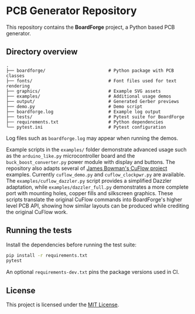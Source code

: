 # PCB Generator Repository

This repository contains the **BoardForge** project, a Python based PCB generator.

## Directory overview

```
.
├── boardforge/                        # Python package with PCB classes
├── fonts/                             # Font files used for text rendering
├── graphics/                          # Example SVG assets
├── examples/                          # Additional usage demos
├── output/                            # Generated Gerber previews
├── demo.py                            # Demo script
├── boardforge.log                     # Example log output
├── tests/                             # Pytest suite for BoardForge
├── requirements.txt                   # Python dependencies
└── pytest.ini                         # Pytest configuration
```

Log files such as `boardforge.log` may appear when running the demos.

Example scripts in the `examples/` folder demonstrate advanced usage such as
the `arduino_like.py` microcontroller board and the
`buck_boost_converter.py` power module with display and buttons.
The repository also adapts several of
[James Bowman's CuFlow project](https://github.com/jamesbowman/cuflow)
examples. Currently `cuflow_demo.py` and `cuflow_clockpwr.py` are available.
The `examples/cuflow_dazzler.py` script provides a simplified Dazzler
adaptation, while `examples/dazzler_full.py` demonstrates a more complete port
with mounting holes, copper fills and silkscreen graphics. These scripts
translate the original CuFlow commands into BoardForge's higher level PCB API,
showing how similar layouts can be produced while crediting the original
CuFlow work.

## Running the tests

Install the dependencies before running the test suite:

```bash
pip install -r requirements.txt
pytest
```
An optional `requirements-dev.txt` pins the package versions used in CI.

## License

This project is licensed under the [MIT License](LICENSE).
